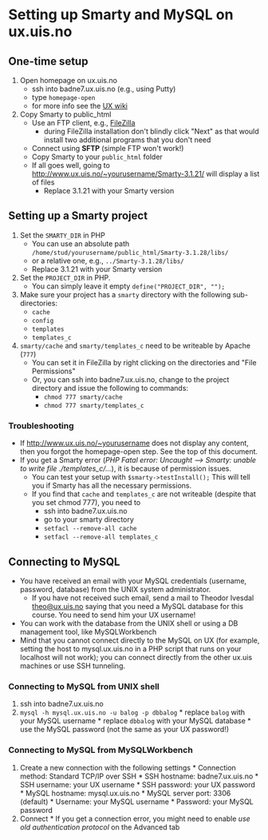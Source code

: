 # Setting up Smarty and MySQL on ux.uis.no

## One-time setup

  1. Open homepage on ux.uis.no
     * ssh into badne7.ux.uis.no (e.g., using Putty)
     * type `homepage-open`
     * for more info see the [UX wiki](http://wiki.ux.uis.no/foswiki/Info/HomePage)
  2. Copy Smarty to public_html
     * Use an FTP client, e.g., [FileZilla](https://filezilla-project.org/)
        * during FileZilla installation don't blindly click "Next" as that would install two additional programs that you don't need
     * Connect using **SFTP** (simple FTP won't work!)
     * Copy Smarty to your `public_html` folder
     * If all goes well, going to <http://www.ux.uis.no/~yourusername/Smarty-3.1.21/> will display a list of files
        * Replace 3.1.21 with your Smarty version

## Setting up a Smarty project

  1. Set the `SMARTY_DIR` in PHP
     * You can use an absolute path `/home/stud/yourusername/public_html/Smarty-3.1.28/libs/`
     * or a relative one, e.g., `../Smarty-3.1.28/libs/`
     * Replace 3.1.21 with your Smarty version
  2. Set the `PROJECT_DIR` in PHP.
     * You can simply leave it empty `define("PROJECT_DIR", "");`
  3. Make sure your project has a `smarty` directory with the following sub-directories:
     * `cache`
     * `config`
     * `templates`
     * `templates_c`
  4. `smarty/cache` and `smarty/templates_c` need to be writeable by Apache (`777`)
     * You can set it in FileZilla by right clicking on the directories and "File Permissions"
     * Or, you can ssh into badne7.ux.uis.no, change to the project directory and issue the following to commands:
        * `chmod 777 smarty/cache`
        * `chmod 777 smarty/templates_c`

### Troubleshooting

  * If <http://www.ux.uis.no/~yourusername> does not display any content, then you forgot the homepage-open step. See the top of this document.
  * If you get a Smarty error (*PHP Fatal error: Uncaught --> Smarty: unable to write file ./templates_c/...*), it is because of permission issues.
    * You can test your setup with `$smarty->testInstall();` This will tell you if Smarty has all the necessary permissions.
    * If you find that `cache` and `templates_c` are not writeable (despite that you set chmod 777), you need to
      * ssh into badne7.ux.uis.no
      * go to your smarty directory
      * `setfacl --remove-all cache`
      * `setfacl --remove-all templates_c`


## Connecting to MySQL    

  * You have received an email with your MySQL credentials (username, password, database) from the UNIX system administrator.
    * If you have not received such email, send a mail to Theodor Ivesdal <theo@ux.uis.no> saying that you need a MySQL database for this course. You need to send him your UX username!
  * You can work with the database from the UNIX shell or using a DB management tool, like MySQLWorkbench
  * Mind that you cannot connect directly to the MySQL on UX (for example, setting the host to mysql.ux.uis.no in a PHP script that runs on your localhost will not work); you can connect directly from the other ux.uis machines or use SSH tunneling.

### Connecting to MySQL from UNIX shell

  1. ssh into badne7.ux.uis.no
  2. `mysql -h mysql.ux.uis.no -u balog -p dbbalog`
    * replace `balog` with your MySQL username
    * replace `dbbalog` with your MySQL database
    * use the MySQL password (not the same as your UX password!)

### Connecting to MySQL from MySQLWorkbench  

  1. Create a new connection with the following settings
    * Connection method: Standard TCP/IP over SSH
    * SSH hostname: badne7.ux.uis.no
    * SSH username: your UX username
    * SSH password: your UX password
    * MySQL hostname: mysql.ux.uis.no
    * MySQL server port: 3306 (default)
    * Username: your MySQL username
    * Password: your MySQL password
  2. Connect
    * If you get a connection error, you might need to enable *use old authentication protocol* on the Advanced tab
